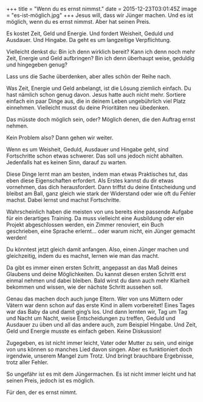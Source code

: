 +++
title = "Wenn du es ernst nimmst."
date = 2015-12-23T03:01:45Z
image = "es-ist-möglich.jpg"
+++
Jesus will, dass wir Jünger machen. Und es ist möglich, wenn du es ernst nimmst. Aber hat seinen Preis.

Es kostet Zeit, Geld und Energie. Und fordert Weisheit, Geduld und Ausdauer. Und Hingabe. Da geht es um langzeitige Verpflichtung.

Vielleicht denkst du: Bin ich denn wirklich bereit? Kann ich denn noch mehr Zeit, Energie und Geld aufbringen? Bin ich denn überhaupt weise, geduldig und hingegeben genug?

Lass uns die Sache überdenken, aber alles schön der Reihe nach.

Was Zeit, Energie und Geld anbelangt, ist die Lösung ziemlich einfach. Du hast nämlich schon genug davon. Jesus hatte auch nicht mehr. Sortiere einfach ein paar Dinge aus, die in deinem Leben ungebührlich viel Platz einnehmen. Vielleicht musst du deine Prioritäten neu übedenken.

Das müsste doch möglich sein, oder? Möglich denen, die den Auftrag ernst nehmen.

Kein Problem also? Dann gehen wir weiter.

Wenn es um Weisheit, Geduld, Ausdauer und Hingabe geht, sind Fortschritte schon etwas schwerer. Das soll uns jedoch nicht abhalten. Jedenfalls hat es keinen Sinn, darauf zu warten.

Diese Dinge lernt man am besten, indem man etwas Praktisches tut, das eben diese Eigenschaften erfordert. Als Erstes kannst du dir etwas vornehmen, das dich herausfordert. Dann triffst du deine Entscheidung und bleibst am Ball, ganz gleich wie stark der Widerstand oder wie oft du Fehler machst. Dabei lernst und machst Fortschritte.

Wahrscheinlich haben die meisten von uns bereits eine passende Aufgabe für ein derartiges Training. Da muss vielleicht eine Ausbildung oder ein Projekt abgeschlossen werden, ein Zimmer renoviert, ein Buch geschrieben, eine Sprache erlernt… oder warum nicht, ein Jünger gemacht werden!

Du könntest jetzt gleich damit anfangen. Also, einen Jünger machen und gleichzeitig, indem du es machst, lernen wie man das macht.

Da gibt es immer einen ersten Schritt, angepasst an das Maß deines Glaubens und deine Möglichkeiten. Du kannst diesen ersten Schritt erst einmal nehmen und dabei bleiben. Bald wirst du dann auch mehr Klarheit bekommen und wissen, wie der nächste Schritt aussehen soll.

Genau das machen doch auch junge Eltern. Wer von uns Müttern oder Vätern war denn schon auf das erste Kind in allem vorbereitet! Eines Tages war das Baby da und damit ging’s los. Und dann lernten wir, Tag um Tag und Nacht um Nacht, weise Entscheidungen zu treffen, Geduld und Ausdauer zu üben und all das andere auch, zum Beispiel Hingabe. Und Zeit, Geld und Energie musste es einfach geben. Keine Diskussion!

Zugegeben, es ist nicht immer leicht, Vater oder Mutter zu sein, und einige von uns können so manches Lied davon singen. Aber es funktioniert doch irgendwie, unserem Mangel zum Trotz. Und bringt brauchbare Ergebnisse, trotz aller Fehler.

So ungefähr ist es mit dem Jüngermachen. Es ist nicht immer leicht und hat seinen Preis, jedoch ist es möglich.

Für den, der es ernst nimmt.
